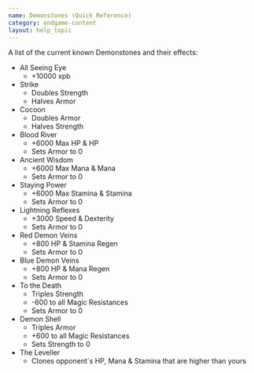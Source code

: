 ```yaml
---
name: Demonstones (Quick Reference)
category: endgame-content
layout: help_topic
---
```

A list of the current known Demonstones and their effects:

*   All Seeing Eye
    *   +10000 xpb
*   Strike
    *   Doubles Strength
    *   Halves Armor
*   Cocoon
    *   Doubles Armor
    *   Halves Strength
*   Blood River
    *   +6000 Max HP & HP
    *   Sets Armor to 0
*   Ancient Wisdom
    *   +6000 Max Mana & Mana
    *   Sets Armor to 0
*   Staying Power
    *   +6000 Max Stamina & Stamina
    *   Sets Armor to 0
*   Lightning Reflexes
    *   +3000 Speed & Dexterity
    *   Sets Armor to 0
*   Red Demon Veins
    *   +800 HP & Stamina Regen
    *   Sets Armor to 0
*   Blue Demon Veins
    *   +800 HP & Mana Regen
    *   Sets Armor to 0
*   To the Death
    *   Triples Strength
    *   \-600 to all Magic Resistances
    *   Sets Armor to 0
*   Demon Shell
    *   Triples Armor
    *   +600 to all Magic Resistances
    *   Sets Strength to 0
*   The Leveller
    *   Clones opponent\`s HP, Mana & Stamina that are higher than yours